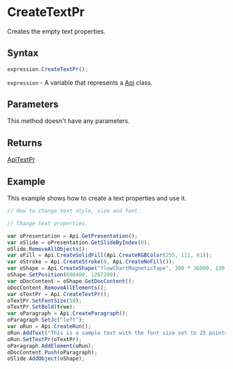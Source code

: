 # CreateTextPr

Creates the empty text properties.

## Syntax

```javascript
expression.CreateTextPr();
```

`expression` - A variable that represents a [Api](../Api.md) class.

## Parameters

This method doesn't have any parameters.

## Returns

[ApiTextPr](../../ApiTextPr/ApiTextPr.md)

## Example

This example shows how to create a text properties and use it.

```javascript editor-pptx
// How to change text style, size and font.

// Change text properties.

var oPresentation = Api.GetPresentation();
var oSlide = oPresentation.GetSlideByIndex(0);
oSlide.RemoveAllObjects();
var oFill = Api.CreateSolidFill(Api.CreateRGBColor(255, 111, 61));
var oStroke = Api.CreateStroke(0, Api.CreateNoFill());
var oShape = Api.CreateShape("flowChartMagneticTape", 300 * 36000, 130 * 36000, oFill, oStroke);
oShape.SetPosition(608400, 1267200);
var oDocContent = oShape.GetDocContent();
oDocContent.RemoveAllElements();
var oTextPr = Api.CreateTextPr();
oTextPr.SetFontSize(50);
oTextPr.SetBold(true);
var oParagraph = Api.CreateParagraph();
oParagraph.SetJc("left");
var oRun = Api.CreateRun();
oRun.AddText("This is a sample text with the font size set to 25 points and the font weight set to bold.");
oRun.SetTextPr(oTextPr);
oParagraph.AddElement(oRun);
oDocContent.Push(oParagraph);
oSlide.AddObject(oShape);
```
